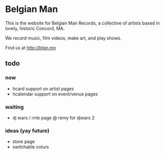 # Belgian Man

This is the website for Belgian Man Records, a collective of artists based in lovely, historic Concord, MA.

We record music, film videos, make art, and play shows.

Find us at http://blgn.mn

## todo

### now

* hcard support on artist pages
* hcalendar support on event/venue pages

### waiting

* dj wars / rmb page @ remy for djwars 2

### ideas (yay future)

* store page
* switchable colurs